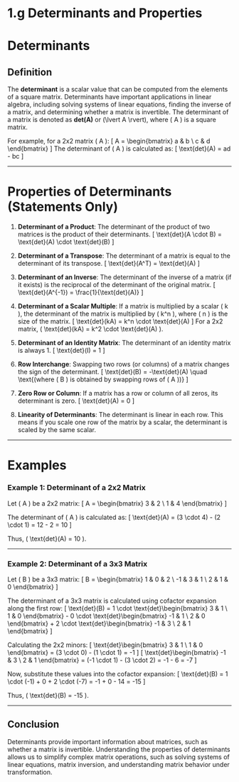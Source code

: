 # 1.g Determinants and Properties
# Determinants

## Definition
The **determinant** is a scalar value that can be computed from the elements of a square matrix. Determinants have important applications in linear algebra, including solving systems of linear equations, finding the inverse of a matrix, and determining whether a matrix is invertible. The determinant of a matrix is denoted as **det(A)** or \(\lvert A \rvert\), where \( A \) is a square matrix.

For example, for a 2x2 matrix \( A \):
\[
A = \begin{bmatrix} a & b \\ c & d \end{bmatrix}
\]
The determinant of \( A \) is calculated as:
\[
\text{det}(A) = ad - bc
\]

---

# Properties of Determinants (Statements Only)

1. **Determinant of a Product**: The determinant of the product of two matrices is the product of their determinants.
   \[
   \text{det}(A \cdot B) = \text{det}(A) \cdot \text{det}(B)
   \]

2. **Determinant of a Transpose**: The determinant of a matrix is equal to the determinant of its transpose.
   \[
   \text{det}(A^T) = \text{det}(A)
   \]

3. **Determinant of an Inverse**: The determinant of the inverse of a matrix (if it exists) is the reciprocal of the determinant of the original matrix.
   \[
   \text{det}(A^{-1}) = \frac{1}{\text{det}(A)}
   \]

4. **Determinant of a Scalar Multiple**: If a matrix is multiplied by a scalar \( k \), the determinant of the matrix is multiplied by \( k^n \), where \( n \) is the size of the matrix.
   \[
   \text{det}(kA) = k^n \cdot \text{det}(A)
   \]
   For a 2x2 matrix, \( \text{det}(kA) = k^2 \cdot \text{det}(A) \).

5. **Determinant of an Identity Matrix**: The determinant of an identity matrix is always 1.
   \[
   \text{det}(I) = 1
   \]

6. **Row Interchange**: Swapping two rows (or columns) of a matrix changes the sign of the determinant.
   \[
   \text{det}(B) = -\text{det}(A) \quad \text{(where \( B \) is obtained by swapping rows of \( A \))}
   \]

7. **Zero Row or Column**: If a matrix has a row or column of all zeros, its determinant is zero.
   \[
   \text{det}(A) = 0
   \]

8. **Linearity of Determinants**: The determinant is linear in each row. This means if you scale one row of the matrix by a scalar, the determinant is scaled by the same scalar.

---

# Examples

### Example 1: Determinant of a 2x2 Matrix
Let \( A \) be a 2x2 matrix:
\[
A = \begin{bmatrix} 3 & 2 \\ 1 & 4 \end{bmatrix}
\]

The determinant of \( A \) is calculated as:
\[
\text{det}(A) = (3 \cdot 4) - (2 \cdot 1) = 12 - 2 = 10
\]

Thus, \( \text{det}(A) = 10 \).

---

### Example 2: Determinant of a 3x3 Matrix
Let \( B \) be a 3x3 matrix:
\[
B = \begin{bmatrix} 1 & 0 & 2 \\ -1 & 3 & 1 \\ 2 & 1 & 0 \end{bmatrix}
\]

The determinant of a 3x3 matrix is calculated using cofactor expansion along the first row:
\[
\text{det}(B) = 1 \cdot \text{det}\begin{bmatrix} 3 & 1 \\ 1 & 0 \end{bmatrix} - 0 \cdot \text{det}\begin{bmatrix} -1 & 1 \\ 2 & 0 \end{bmatrix} + 2 \cdot \text{det}\begin{bmatrix} -1 & 3 \\ 2 & 1 \end{bmatrix}
\]

Calculating the 2x2 minors:
\[
\text{det}\begin{bmatrix} 3 & 1 \\ 1 & 0 \end{bmatrix} = (3 \cdot 0) - (1 \cdot 1) = -1
\]
\[
\text{det}\begin{bmatrix} -1 & 3 \\ 2 & 1 \end{bmatrix} = (-1 \cdot 1) - (3 \cdot 2) = -1 - 6 = -7
\]

Now, substitute these values into the cofactor expansion:
\[
\text{det}(B) = 1 \cdot (-1) + 0 + 2 \cdot (-7) = -1 + 0 - 14 = -15
\]

Thus, \( \text{det}(B) = -15 \).

---

## Conclusion
Determinants provide important information about matrices, such as whether a matrix is invertible. Understanding the properties of determinants allows us to simplify complex matrix operations, such as solving systems of linear equations, matrix inversion, and understanding matrix behavior under transformation.
